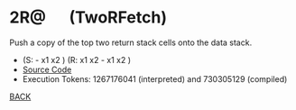 # 2R@ &emsp; (TwoRFetch)
Push a copy of the top two return stack cells onto the data stack.
* (S: - x1 x2 ) (R: x1 x2 - x1 x2 )
* [Source Code](../words/core_ext/TwoRFetch.cs)
* Execution Tokens: 1267176041 (interpreted) and 730305129 (compiled)


[BACK](builtins.md#TwoRFetch)
